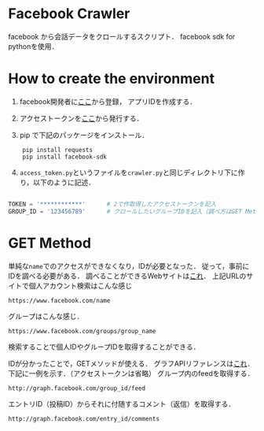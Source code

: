 # Facebook Crawler

facebook から会話データをクロールするスクリプト．
facebook sdk for pythonを使用．

# How to create the environment

1. facebook開発者に[ここ](https://developers.facebook.com/docs/apps/register)から登録，
   アプリIDを作成する．

2. アクセストークンを[ここ](https://developers.facebook.com/tools/accesstoken/)から発行する．

3. pip で下記のパッケージをインストール．

```
    pip install requests
    pip install facebook-sdk
```

4. `access_token.py`というファイルを`crawler.py`と同じディレクトリ下に作り，以下のように記述．

```python

TOKEN = '************'      # 2で作取得したアクセストークンを記入
GROUP_ID = '123456789'      # クロールしたいグループIDを記入（調べ方はGET Methodを参照）

```



# GET Method

単純な`name`でのアクセスができなくなり，IDが必要となった．
従って，事前にIDを調べる必要がある．
調べることができるWebサイトは[これ](https://lookup-id.com/)．
上記URLのサイトで個人アカウント検索はこんな感じ

    https://www.facebook.com/name

グループはこんな感じ．

    https://www.facebook.com/groups/group_name

検索することで個人IDやグループIDを取得することができる．


IDが分かったことで，GETメソッドが使える．
グラフAPIリファレンスは[これ](https://developers.facebook.com/docs/graph-api/reference)．
下記に一例を示す．（アクセストークンは省略）
グループ内のfeedを取得する．

    http://graph.facebook.com/group_id/feed

エントリID（投稿ID）からそれに付随するコメント（返信）を取得する．

    http://graph.facebook.com/entry_id/comments




